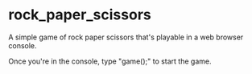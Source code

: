 # rock_paper_scissors

A simple game of rock paper scissors that's playable in a web browser console.

Once you're in the console, type "game();" to start the game.